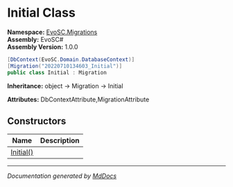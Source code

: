 ﻿<!--  
  <auto-generated>   
    The contents of this file were generated by a tool.  
    Changes to this file may be list if the file is regenerated  
  </auto-generated>   
-->

# Initial Class

**Namespace:** [EvoSC.Migrations](../index.md)  
**Assembly:** EvoSC\#  
**Assembly Version:** 1.0.0

```csharp
[DbContext(EvoSC.Domain.DatabaseContext)]
[Migration("20220710134603_Initial")]
public class Initial : Migration
```

**Inheritance:** object → Migration → Initial

**Attributes:** DbContextAttribute,MigrationAttribute

## Constructors

| Name                               | Description |
| ---------------------------------- | ----------- |
| [Initial()](constructors/index.md) |             |

___

*Documentation generated by [MdDocs](https://github.com/ap0llo/mddocs)*
